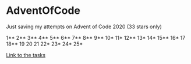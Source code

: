 # AdventOfCode
Just saving my attempts on Advent of Code 2020 (33 stars only)

1**
2**
3**
4**
5**
6**
7**
8**
9**
10*
11*
12**
13*
14*
15**
16*
17
18**
19
20
21
22*
23*
24*
25*

[Link to the tasks](https://adventofcode.com/2020)
